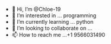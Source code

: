- 👋 Hi, I’m @Chloe-19
- 👀 I’m interested in ... programming
- 🌱 I’m currently learning ... python
- 💞️ I’m looking to collaborate on ...
- 📫 How to reach me ...+1 9566031490

<!---
Chloe-19/Chloe-19 is a ✨ special ✨ repository because its `README.md` (this file) appears on your GitHub profile.
You can click the Preview link to take a look at your changes.
--->
